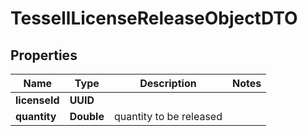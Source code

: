 

# TessellLicenseReleaseObjectDTO


## Properties

Name | Type | Description | Notes
------------ | ------------- | ------------- | -------------
**licenseId** | **UUID** |  | 
**quantity** | **Double** | quantity to be released | 



